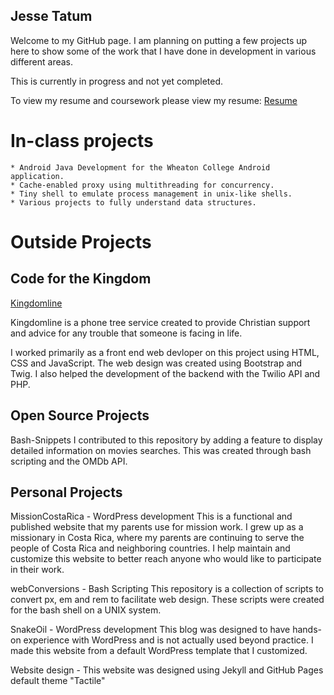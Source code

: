 ## Jesse Tatum 

Welcome to my GitHub page. 
I am planning on putting a few projects up here to show some of the work that I have done in development in various different areas. 

This is currently in progress and not yet completed.

To view my resume and coursework please view my resume: [Resume](/docs/JesseTatumResume.pdf)

# In-class projects
    * Android Java Development for the Wheaton College Android application.
    * Cache-enabled proxy using multithreading for concurrency.
    * Tiny shell to emulate process management in unix-like shells.
    * Various projects to fully understand data structures.

# Outside Projects
## Code for the Kingdom
[Kingdomline](/klweb/web/index.html)

Kingdomline is a phone tree service created to provide Christian support and advice for any trouble that someone is facing in life.

I worked primarily as a front end web devloper on this project using HTML, CSS and JavaScript. 
The web design was created using Bootstrap and Twig. 
I also helped the development of the backend with the Twilio API and PHP.

## Open Source Projects

Bash-Snippets
I contributed to this repository by adding a feature to display detailed information on movies searches. This was created through bash scripting and the OMDb API.

## Personal Projects

MissionCostaRica - WordPress development
This is a functional and published website that my parents use for mission work. 
I grew up as a missionary in Costa Rica, where my parents are continuing to serve the people of Costa Rica and neighboring countries.
I help maintain and customize this website to better reach anyone who would like to participate in their work.

webConversions - Bash Scripting
This repository is a collection of scripts to convert px, em and rem to facilitate web design. These scripts were created for the bash shell on a UNIX system.

SnakeOil - WordPress development 
This blog was designed to have hands-on experience with WordPress and is not actually used beyond practice. I made this website from a default WordPress template that I customized.


Website design - This website was designed using Jekyll and GitHub Pages default theme "Tactile"
